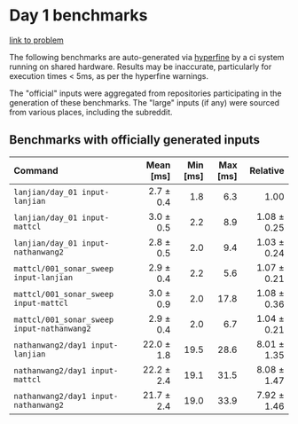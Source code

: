 # Day 1 benchmarks

[link to problem](http://adventofcode.com/2021/day/1)

The following benchmarks are auto-generated via [hyperfine](https://github.com/sharkdp/hyperfine) by a ci system running on shared hardware. Results may be inaccurate, particularly for execution times < 5ms, as per the hyperfine warnings.

The "official" inputs were aggregated from repositories participating in the generation of these benchmarks. The "large" inputs (if any) were sourced from various places, including the subreddit.

## Benchmarks with officially generated inputs
| Command | Mean [ms] | Min [ms] | Max [ms] | Relative |
|:---|---:|---:|---:|---:|
| `lanjian/day_01 input-lanjian` | 2.7 ± 0.4 | 1.8 | 6.3 | 1.00 |
| `lanjian/day_01 input-mattcl` | 3.0 ± 0.5 | 2.2 | 8.9 | 1.08 ± 0.25 |
| `lanjian/day_01 input-nathanwang2` | 2.8 ± 0.5 | 2.0 | 9.4 | 1.03 ± 0.24 |
| `mattcl/001_sonar_sweep input-lanjian` | 2.9 ± 0.4 | 2.2 | 5.6 | 1.07 ± 0.21 |
| `mattcl/001_sonar_sweep input-mattcl` | 3.0 ± 0.9 | 2.0 | 17.8 | 1.08 ± 0.36 |
| `mattcl/001_sonar_sweep input-nathanwang2` | 2.9 ± 0.4 | 2.0 | 6.7 | 1.04 ± 0.21 |
| `nathanwang2/day1 input-lanjian` | 22.0 ± 1.8 | 19.5 | 28.6 | 8.01 ± 1.35 |
| `nathanwang2/day1 input-mattcl` | 22.2 ± 2.4 | 19.1 | 31.5 | 8.08 ± 1.47 |
| `nathanwang2/day1 input-nathanwang2` | 21.7 ± 2.4 | 19.0 | 33.9 | 7.92 ± 1.46 |
